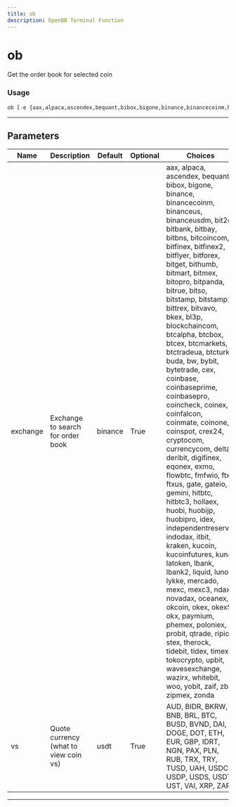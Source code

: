 ```yaml
---
title: ob
description: OpenBB Terminal Function
---
```


# ob

Get the order book for selected coin

### Usage

```python
ob [-e {aax,alpaca,ascendex,bequant,bibox,bigone,binance,binancecoinm,binanceus,binanceusdm,bit2c,bitbank,bitbay,bitbns,bitcoincom,bitfinex,bitfinex2,bitflyer,bitforex,bitget,bithumb,bitmart,bitmex,bitopro,bitpanda,bitrue,bitso,bitstamp,bitstamp1,bittrex,bitvavo,bkex,bl3p,blockchaincom,btcalpha,btcbox,btcex,btcmarkets,btctradeua,btcturk,buda,bw,bybit,bytetrade,cex,coinbase,coinbaseprime,coinbasepro,coincheck,coinex,coinfalcon,coinmate,coinone,coinspot,crex24,cryptocom,currencycom,delta,deribit,digifinex,eqonex,exmo,flowbtc,fmfwio,ftx,ftxus,gate,gateio,gemini,hitbtc,hitbtc3,hollaex,huobi,huobijp,huobipro,idex,independentreserve,indodax,itbit,kraken,kucoin,kucoinfutures,kuna,latoken,lbank,lbank2,liquid,luno,lykke,mercado,mexc,mexc3,ndax,novadax,oceanex,okcoin,okex,okex5,okx,paymium,phemex,poloniex,probit,qtrade,ripio,stex,therock,tidebit,tidex,timex,tokocrypto,upbit,wavesexchange,wazirx,whitebit,woo,yobit,zaif,zb,zipmex,zonda}] [--vs VS]
```

---

## Parameters

| Name | Description | Default | Optional | Choices |
| ---- | ----------- | ------- | -------- | ------- |
| exchange | Exchange to search for order book | binance | True | aax, alpaca, ascendex, bequant, bibox, bigone, binance, binancecoinm, binanceus, binanceusdm, bit2c, bitbank, bitbay, bitbns, bitcoincom, bitfinex, bitfinex2, bitflyer, bitforex, bitget, bithumb, bitmart, bitmex, bitopro, bitpanda, bitrue, bitso, bitstamp, bitstamp1, bittrex, bitvavo, bkex, bl3p, blockchaincom, btcalpha, btcbox, btcex, btcmarkets, btctradeua, btcturk, buda, bw, bybit, bytetrade, cex, coinbase, coinbaseprime, coinbasepro, coincheck, coinex, coinfalcon, coinmate, coinone, coinspot, crex24, cryptocom, currencycom, delta, deribit, digifinex, eqonex, exmo, flowbtc, fmfwio, ftx, ftxus, gate, gateio, gemini, hitbtc, hitbtc3, hollaex, huobi, huobijp, huobipro, idex, independentreserve, indodax, itbit, kraken, kucoin, kucoinfutures, kuna, latoken, lbank, lbank2, liquid, luno, lykke, mercado, mexc, mexc3, ndax, novadax, oceanex, okcoin, okex, okex5, okx, paymium, phemex, poloniex, probit, qtrade, ripio, stex, therock, tidebit, tidex, timex, tokocrypto, upbit, wavesexchange, wazirx, whitebit, woo, yobit, zaif, zb, zipmex, zonda |
| vs | Quote currency (what to view coin vs) | usdt | True | AUD, BIDR, BKRW, BNB, BRL, BTC, BUSD, BVND, DAI, DOGE, DOT, ETH, EUR, GBP, IDRT, NGN, PAX, PLN, RUB, TRX, TRY, TUSD, UAH, USDC, USDP, USDS, USDT, UST, VAI, XRP, ZAR |

---
